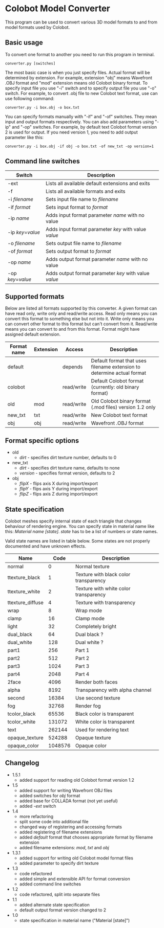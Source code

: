 Colobot Model Converter
=======================

This program can be used to convert various 3D model formats to and from model formats used by Colobot.


Basic usage
-----------

To convert one format to another you need to run this program in terminal.

```
converter.py [switches]
```

The most basic case is when you just specify files. Actual format will be determined by extension. For example, extension "obj" means Wavefront .OBJ format and "mod" extension means old Colobot binary format.
To specify input file you use "-i" switch and to specify output file you use "-o" switch. For example, to convert .obj file to new Colobot text format, use can use following command:

```
converter.py -i box.obj -o box.txt
```

You can specify formats manually with "-if" and "-of" switches. They mean input and output formats respectively. You can also add parameters using "-ip" and "-op" switches. For example, by default text Colobot format version 2 is used for output. If you need version 1, you need to add output parameter like this:

```
converter.py -i box.obj -if obj -o box.txt -of new_txt -op version=1
```


Command line switches
---------------------

Switch             | Description
-------------------|----------------------------------------
-ext               | Lists all available default extensions and exits
-f                 | Lists all available formats and exits
-i *filename*      | Sets input file name to *filename*
-if *format*       | Sets input format to *format*
-ip *name*         | Adds input format parameter *name* with no value
-ip *key*=*value*  | Adds input format parameter *key* with value *value*
-o *filename*      | Sets output file name to *filename*
-of *format*       | Sets output format to *format*
-op *name*         | Adds output format parameter *name* with no value
-op *key*=*value*  | Adds output format parameter *key* with value *value*


Supported formats
-----------------

Below are listed all formats supported by this converter. A given format can have read only, write only and read/write access. Read only means you can convert this format to something else but not into it. Write only means you can convert other format to this format but can't convert from it. Read/write means you can convert to and from this format. Format might have assigned default extension.

Format name      | Extension  | Access     | Description
-----------------|------------|------------|-------------------------------------------------------------------------
default          |            | depends    | Default format that uses filename extension to determine actual format
colobot          |            | read/write | Default Colobot format (currently: old binary format)
old              | mod        | read/write | Old Colobot binary format (.mod files) version 1.2 only
new_txt          | txt        | read/write | New Colobot text format
obj              | obj        | read/write | Wavefront .OBJ format


Format specific options
-----------------------

- old
  - *dirt* - specifies dirt texture number, defaults to 0
- new_txt
  - *dirt* - specifies dirt texture name, defaults to none
  - *version* - specifies format version, defaults to 2
- obj
  - *flipX* - flips axis X during import/export
  - *flipY* - flips axis Y during import/export
  - *flipZ* - flips axis Z during import/export


State specification
-------------------

Colobot meshes specify internal state of each triangle that changes behaviour of rendering engine. You can specify state in material name like this: *Material name [state]*. *state* has to be a list of numbers or state names.

Valid state names are listed in table below. Some states are not properly documented and have unknown effects.

Name                | Code    | Description
--------------------|---------|---------------------------------------
normal              | 0       | Normal texture
ttexture_black      | 1       | Texture with black color transparency
ttexture_white      | 2       | Texture with white color transparency
ttexture_diffuse    | 4       | Texture with transparency
wrap                | 8       | Wrap mode
clamp               | 16      | Clamp mode
light               | 32      | Completely bright
dual_black          | 64      | Dual black ?
dual_white          | 128     | Dual white ?
part1               | 256     | Part 1
part2               | 512     | Part 2
part3               | 1024    | Part 3
part4               | 2048    | Part 4
2face               | 4096    | Render both faces
alpha               | 8192    | Transparency with alpha channel
second              | 16384   | Use second texture
fog                 | 32768   | Render fog
tcolor_black        | 65536   | Black color is transparent
tcolor_white        | 131072  | White color is transparent
text                | 262144  | Used for rendering text
opaque_texture      | 524288  | Opaque texture
opaque_color        | 1048576 | Opaque color


Changelog
---------

- 1.5.1
  - added support for reading old Colobot format version 1.2
- 1.5
  - added support for writing Wavefront OBJ files
  - added switches for *obj* format
  - added base for COLLADA format (not yet useful)
  - added *-ext* switch
- 1.4
  - more refactoring
  - split some code into additional file
  - changed way of registering and accessing formats
  - added registering of filename extensions
  - added *default* format that chooses appropriate format by filename extension
  - added filename extensions: *mod*, *txt* and *obj*
- 1.3.1
  - added support for writing old Colobot model format files
  - added parameter to specify dirt texture
- 1.3
  - code refactored
  - added simple and extensible API for format conversion
  - added command line switches
- 1.2
  - code refactored, split into separate files
- 1.1
  - added alternate state specification
  - default output format version changed to 2
- 1.0
  - state specification in material name ("Material [state]")